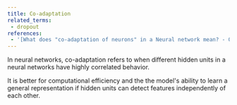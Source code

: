 ```yaml
---
title: Co-adaptation
related_terms:
 - dropout
references:
 - '[What does "co-adaptation of neurons" in a Neural network mean? - Quora](https://www.quora.com/What-does-co-adaptation-of-neurons-in-a-Neural-network-mean)'
---
```

In neural networks, co-adaptation refers to when different hidden
units in a neural networks have highly correlated behavior.

It is better for computational efficiency and the the model's ability
to learn a general representation if hidden units can detect
features independently of each other.